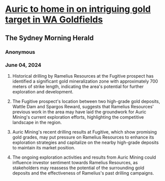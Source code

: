 # [Auric to home in on intriguing gold target in WA Goldfields](https://advance.lexis.com/api/document?collection=news&id=urn:contentItem:6C5W-2N41-DY19-C00H-00000-00&context=1519360)
## The Sydney Morning Herald
### Anonymous
### June 04, 2024

1. Historical drilling by Ramelius Resources at the Fugitive prospect has identified a significant gold mineralization zone with approximately 700 meters of strike length, indicating the area's potential for further exploration and development.

2. The Fugitive prospect's location between two high-grade gold deposits, Wattle Dam and Spargos Reward, suggests that Ramelius Resources' previous work in the area may have laid the groundwork for Auric Mining's current exploration efforts, highlighting the competitive landscape in the region.

3. Auric Mining's recent drilling results at Fugitive, which show promising gold grades, may put pressure on Ramelius Resources to enhance its exploration strategies and capitalize on the nearby high-grade deposits to maintain its market position.

4. The ongoing exploration activities and results from Auric Mining could influence investor sentiment towards Ramelius Resources, as stakeholders may reassess the potential of the surrounding gold deposits and the effectiveness of Ramelius's past drilling campaigns.